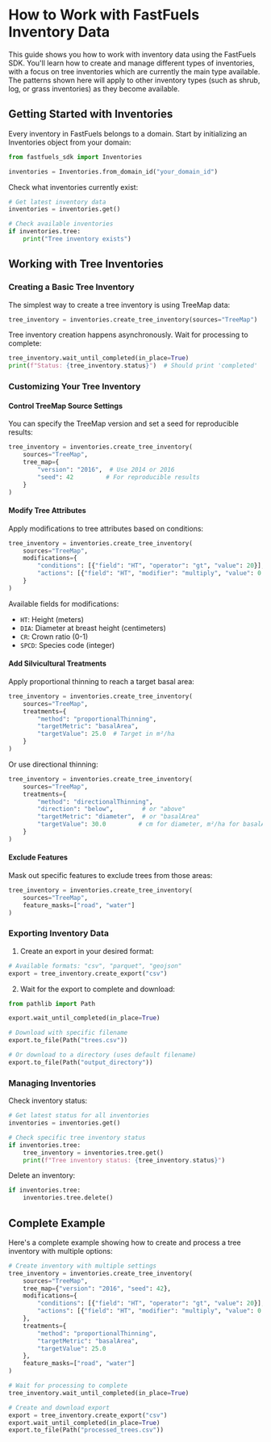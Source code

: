 # How to Work with FastFuels Inventory Data

This guide shows you how to work with inventory data using the FastFuels SDK. You'll learn how to create and manage different types of inventories, with a focus on tree inventories which are currently the main type available. The patterns shown here will apply to other inventory types (such as shrub, log, or grass inventories) as they become available.

## Getting Started with Inventories

Every inventory in FastFuels belongs to a domain. Start by initializing an Inventories object from your domain:

```python
from fastfuels_sdk import Inventories

inventories = Inventories.from_domain_id("your_domain_id")
```

Check what inventories currently exist:

```python
# Get latest inventory data
inventories = inventories.get()

# Check available inventories
if inventories.tree:
    print("Tree inventory exists")
```

## Working with Tree Inventories

### Creating a Basic Tree Inventory

The simplest way to create a tree inventory is using TreeMap data:

```python
tree_inventory = inventories.create_tree_inventory(sources="TreeMap")
```

Tree inventory creation happens asynchronously. Wait for processing to complete:

```python
tree_inventory.wait_until_completed(in_place=True)
print(f"Status: {tree_inventory.status}")  # Should print 'completed'
```

### Customizing Your Tree Inventory

#### Control TreeMap Source Settings

You can specify the TreeMap version and set a seed for reproducible results:

```python
tree_inventory = inventories.create_tree_inventory(
    sources="TreeMap",
    tree_map={
        "version": "2016",  # Use 2014 or 2016
        "seed": 42         # For reproducible results
    }
)
```

#### Modify Tree Attributes

Apply modifications to tree attributes based on conditions:

```python
tree_inventory = inventories.create_tree_inventory(
    sources="TreeMap",
    modifications={
        "conditions": [{"field": "HT", "operator": "gt", "value": 20}],
        "actions": [{"field": "HT", "modifier": "multiply", "value": 0.9}]
    }
)
```

Available fields for modifications:
- `HT`: Height (meters)
- `DIA`: Diameter at breast height (centimeters)
- `CR`: Crown ratio (0-1)
- `SPCD`: Species code (integer)

#### Add Silvicultural Treatments

Apply proportional thinning to reach a target basal area:

```python
tree_inventory = inventories.create_tree_inventory(
    sources="TreeMap",
    treatments={
        "method": "proportionalThinning",
        "targetMetric": "basalArea",
        "targetValue": 25.0  # Target in m²/ha
    }
)
```

Or use directional thinning:

```python
tree_inventory = inventories.create_tree_inventory(
    sources="TreeMap",
    treatments={
        "method": "directionalThinning",
        "direction": "below",        # or "above"
        "targetMetric": "diameter",  # or "basalArea"
        "targetValue": 30.0         # cm for diameter, m²/ha for basalArea
    }
)
```

#### Exclude Features

Mask out specific features to exclude trees from those areas:

```python
tree_inventory = inventories.create_tree_inventory(
    sources="TreeMap",
    feature_masks=["road", "water"]
)
```

### Exporting Inventory Data

1. Create an export in your desired format:

```python
# Available formats: "csv", "parquet", "geojson"
export = tree_inventory.create_export("csv")
```

2. Wait for the export to complete and download:

```python
from pathlib import Path

export.wait_until_completed(in_place=True)

# Download with specific filename
export.to_file(Path("trees.csv"))

# Or download to a directory (uses default filename)
export.to_file(Path("output_directory"))
```

### Managing Inventories

Check inventory status:

```python
# Get latest status for all inventories
inventories = inventories.get()

# Check specific tree inventory status
if inventories.tree:
    tree_inventory = inventories.tree.get()
    print(f"Tree inventory status: {tree_inventory.status}")
```

Delete an inventory:

```python
if inventories.tree:
    inventories.tree.delete()
```

## Complete Example

Here's a complete example showing how to create and process a tree inventory with multiple options:

```python
# Create inventory with multiple settings
tree_inventory = inventories.create_tree_inventory(
    sources="TreeMap",
    tree_map={"version": "2016", "seed": 42},
    modifications={
        "conditions": [{"field": "HT", "operator": "gt", "value": 20}],
        "actions": [{"field": "HT", "modifier": "multiply", "value": 0.9}]
    },
    treatments={
        "method": "proportionalThinning",
        "targetMetric": "basalArea",
        "targetValue": 25.0
    },
    feature_masks=["road", "water"]
)

# Wait for processing to complete
tree_inventory.wait_until_completed(in_place=True)

# Create and download export
export = tree_inventory.create_export("csv")
export.wait_until_completed(in_place=True)
export.to_file(Path("processed_trees.csv"))
```
